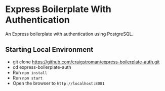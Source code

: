 # Express Boilerplate With Authentication

An Express boilerplate with authentication using PostgreSQL.

## Starting Local Environment

- git clone https://github.com/craigstroman/express-boilerplate-auth.git
- cd express-boilerplate-auth
- Run `npm install`
- Run `npm start`
- Open the browser to `http://localhost:8081`
